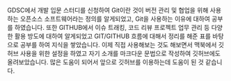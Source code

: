 GDSC에서 개발 입문 스터디를 신청하여 Git이란 것이 버전 관리 및 협업을 위해 사용하는 오픈소스 소프트웨어라는 정의를 알게되었고, Git을 사용하는 이유에 대하여 공부를 하였습니다. 또한 GITHUB에서 이슈 트래킹, 코드 리뷰 프로젝트 업무 관리 등 다양한 활용 방도에 대하여 알게되었고 GIT/GITHUB 흐름에 대해서 정리를 해준 표를 바탕으로 공부를 하여 지식을 쌓았습니다. 이제 직접 사용해보는 것도 해보면서 맥북에서 깃허브 사용을 위한 설정을 하였고 자기 소개를 마크다운 문법으로 작성하여 깃허브에도 올려보았습니다. 많은 도움이 되어서 앞으로 깃허브를 이용하는데 도움이 된 것 같습니다.